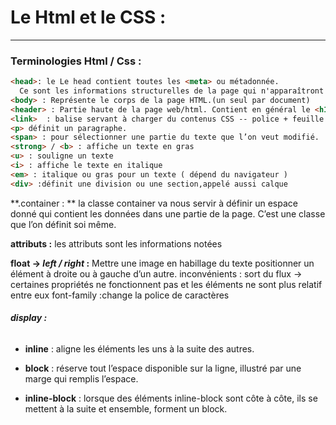 # Le Html et le CSS :
*******
### Terminologies Html / Css :
``` html
<head>: le Le head contient toutes les <meta> ou métadonnée.
  Ce sont les informations structurelles de la page qui n'apparaîtront pas directement à l'écran mais qui sont nécessaire pour le bon fonctionnement de la page.
<body> : Représente le corps de la page HTML.(un seul par document)
<header> : Partie haute de la page web/html. Contient en général le <h1> et la navigation <nav>
<link>  : balise servant à charger du contenus CSS -- police + feuille de style
<p> définit un paragraphe.
<span> : pour sélectionner une partie du texte que l’on veut modifié.
<strong> / <b> : affiche un texte en gras
<u> : souligne un texte
<i> : affiche le texte en italique
<em> : italique ou gras pour un texte ( dépend du navigateur )
<div> :définit une division ou une section,appelé aussi calque

```

**.container : ** la classe container va nous servir à définir un espace donné qui contient les données dans une partie de la page. C’est une classe que l’on définit soi même.

**attributs :** les attributs sont les informations notées

**float → *left / right* :**
Mettre une image en habillage du texte
positionner un élément à droite ou à gauche d’un autre.
inconvénients : sort du flux → certaines propriétés ne fonctionnent pas et les éléments ne sont plus relatif entre eux
font-family :change la police de caractères

###### **display :**

* __inline__ : aligne les éléments les uns à la suite des autres.

* __block__ : réserve tout l’espace disponible sur la ligne, illustré par une marge qui remplis l’espace.
* __inline-block__ : lorsque des éléments inline-block sont côte à côte, ils se mettent à la suite et ensemble, forment un block.
